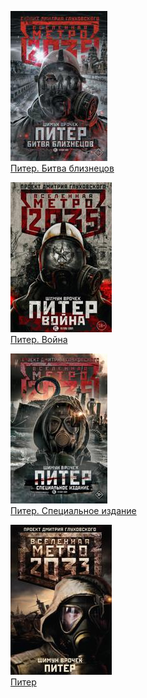 ![](Питер.%20Битва%20близнецов.jpg)  
[Питер. Битва близнецов](Питер.%20Битва%20близнецов.md)

![](Питер.%20Война.jpg)  
[Питер. Война](Питер.%20Война.md)

![](Питер.%20Специальное%20издание.jpg)  
[Питер. Специальное издание](Питер.%20Специальное%20издание.md)

![](Питер.jpg)  
[Питер](Питер.md)

